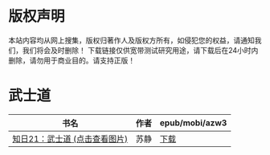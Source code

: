 # 版权声明

本站内容均从网上搜集，版权归著作人及版权方所有，如侵犯您的权益，请通知我们，我们将会及时删除！ 下载链接仅供宽带测试研究用途，请下载后在24小时内删除，请勿用于商业目的。请支持正版！

# 武士道

| 书名 | 作者 | epub/mobi/azw3 |
| --- | --- | --- |
| [知日21：武士道 (点击查看图片)](https://www.dushupai.com/attachment/2024/06/05/7c0e55f879fbcada.jpg) | 苏静 | [下载](https://url89.ctfile.com/f/31084289-1357025428-ddd770?p=8866) |
